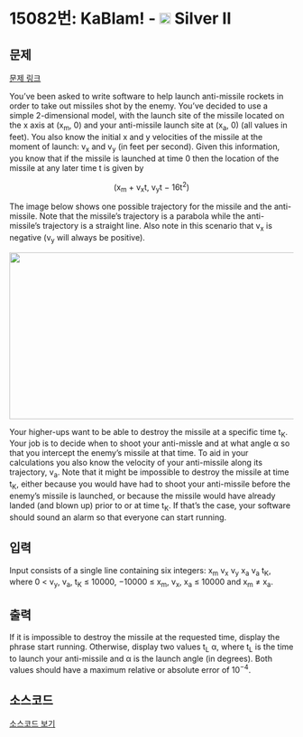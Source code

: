 # 15082번: KaBlam! - <img src="https://static.solved.ac/tier_small/9.svg" style="height:20px" /> Silver II

<!-- performance -->

<!-- 문제 제출 후 깃허브에 푸시를 했을 때 제출한 코드의 성능이 입력될 공간입니다.-->

<!-- end -->

## 문제

[문제 링크](https://boj.kr/15082)


<p>You’ve been asked to write software to help launch anti-missile rockets in order to take out missiles shot by the enemy. You’ve decided to use a simple 2-dimensional model, with the launch site of the missile located on the x axis at (x<sub>m</sub>, 0) and your anti-missile launch site at (x<sub>a</sub>, 0) (all values in feet). You also know the initial x and y velocities of the missile at the moment of launch: v<sub>x</sub> and v<sub>y</sub> (in feet per second). Given this information, you know that if the missile is launched at time 0 then the location of the missile at any later time t is given by</p>

<p style="text-align:center">(x<sub>m</sub> + v<sub>x</sub>t, v<sub>y</sub>t − 16t<sup>2</sup>)</p>

<p>The image below shows one possible trajectory for the missile and the anti-missile. Note that the missile’s trajectory is a parabola while the anti-missile’s trajectory is a straight line. Also note in this scenario that v<sub>x</sub> is negative (v<sub>y</sub> will always be positive).</p>

<p style="text-align:center"><img alt="" src="https://onlinejudgeimages.s3-ap-northeast-1.amazonaws.com/problem/15082/1.png" style="height:295px; width:556px"></p>

<p>Your higher-ups want to be able to destroy the missile at a specific time t<sub>K</sub>. Your job is to decide when to shoot your anti-missle and at what angle α so that you intercept the enemy’s missile at that time. To aid in your calculations you also know the velocity of your anti-missile along its trajectory, v<sub>a</sub>. Note that it might be impossible to destroy the missile at time t<sub>K</sub>, either because you would have had to shoot your anti-missile before the enemy’s missile is launched, or because the missile would have already landed (and blown up) prior to or at time t<sub>K</sub>. If that’s the case, your software should sound an alarm so that everyone can start running.</p>



## 입력


<p>Input consists of a single line containing six integers: x<sub>m</sub> v<sub>x</sub> v<sub>y</sub> x<sub>a</sub> v<sub>a</sub> t<sub>K</sub>, where 0 &lt; v<sub>y</sub>, v<sub>a</sub>, t<sub>K</sub> ≤ 10000, −10000 ≤ x<sub>m</sub>, v<sub>x</sub>, x<sub>a</sub> ≤ 10000 and x<sub>m</sub> ≠&nbsp;x<sub>a</sub>.</p>



## 출력


<p>If it is impossible to destroy the missile at the requested time, display the phrase start running. Otherwise, display two values t<sub>L</sub> α, where t<sub>L</sub> is the time to launch your anti-missile and α is the launch angle (in degrees). Both values should have a maximum relative or absolute error of 10<sup>−4</sup>.</p>



## 소스코드

[소스코드 보기](KaBlam!.cpp)